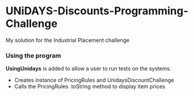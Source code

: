 # UNiDAYS-Discounts-Programming-Challenge
My solution for the Industrial Placement challenge

<h3> Using the program </h3>
<b>UsingUnidays</b> is added to allow a user to run tests on the systems.
<ul>
  <li>Creates instance of PricingRules and UnidaysDiscountChallenge</le>
  <li>Calls the PricingRules .toString method to display item prices</li>
</ul>
